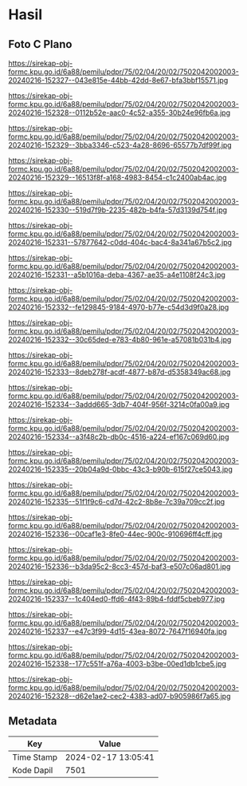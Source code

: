 # Hasil

## Foto C Plano

https://sirekap-obj-formc.kpu.go.id/6a88/pemilu/pdpr/75/02/04/20/02/7502042002003-20240216-152327--043e815e-44bb-42dd-8e67-bfa3bbf15571.jpg

https://sirekap-obj-formc.kpu.go.id/6a88/pemilu/pdpr/75/02/04/20/02/7502042002003-20240216-152328--0112b52e-aac0-4c52-a355-30b24e96fb6a.jpg

https://sirekap-obj-formc.kpu.go.id/6a88/pemilu/pdpr/75/02/04/20/02/7502042002003-20240216-152329--3bba3346-c523-4a28-8696-65577b7df99f.jpg

https://sirekap-obj-formc.kpu.go.id/6a88/pemilu/pdpr/75/02/04/20/02/7502042002003-20240216-152329--16513f8f-a168-4983-8454-c1c2400ab4ac.jpg

https://sirekap-obj-formc.kpu.go.id/6a88/pemilu/pdpr/75/02/04/20/02/7502042002003-20240216-152330--519d7f9b-2235-482b-b4fa-57d3139d754f.jpg

https://sirekap-obj-formc.kpu.go.id/6a88/pemilu/pdpr/75/02/04/20/02/7502042002003-20240216-152331--57877642-c0dd-404c-bac4-8a341a67b5c2.jpg

https://sirekap-obj-formc.kpu.go.id/6a88/pemilu/pdpr/75/02/04/20/02/7502042002003-20240216-152331--a5b1016a-deba-4367-ae35-a4e1108f24c3.jpg

https://sirekap-obj-formc.kpu.go.id/6a88/pemilu/pdpr/75/02/04/20/02/7502042002003-20240216-152332--fe129845-9184-4970-b77e-c54d3d9f0a28.jpg

https://sirekap-obj-formc.kpu.go.id/6a88/pemilu/pdpr/75/02/04/20/02/7502042002003-20240216-152332--30c65ded-e783-4b80-961e-a57081b031b4.jpg

https://sirekap-obj-formc.kpu.go.id/6a88/pemilu/pdpr/75/02/04/20/02/7502042002003-20240216-152333--8deb278f-acdf-4877-b87d-d5358349ac68.jpg

https://sirekap-obj-formc.kpu.go.id/6a88/pemilu/pdpr/75/02/04/20/02/7502042002003-20240216-152334--3addd665-3db7-404f-956f-3214c0fa00a9.jpg

https://sirekap-obj-formc.kpu.go.id/6a88/pemilu/pdpr/75/02/04/20/02/7502042002003-20240216-152334--a3f48c2b-db0c-4516-a224-ef167c069d60.jpg

https://sirekap-obj-formc.kpu.go.id/6a88/pemilu/pdpr/75/02/04/20/02/7502042002003-20240216-152335--20b04a9d-0bbc-43c3-b90b-615f27ce5043.jpg

https://sirekap-obj-formc.kpu.go.id/6a88/pemilu/pdpr/75/02/04/20/02/7502042002003-20240216-152335--51f1f9c6-cd7d-42c2-8b8e-7c39a709cc2f.jpg

https://sirekap-obj-formc.kpu.go.id/6a88/pemilu/pdpr/75/02/04/20/02/7502042002003-20240216-152336--00caf1e3-8fe0-44ec-900c-910696ff4cff.jpg

https://sirekap-obj-formc.kpu.go.id/6a88/pemilu/pdpr/75/02/04/20/02/7502042002003-20240216-152336--b3da95c2-8cc3-457d-baf3-e507c06ad801.jpg

https://sirekap-obj-formc.kpu.go.id/6a88/pemilu/pdpr/75/02/04/20/02/7502042002003-20240216-152337--1c404ed0-ffd6-4f43-89b4-fddf5cbeb977.jpg

https://sirekap-obj-formc.kpu.go.id/6a88/pemilu/pdpr/75/02/04/20/02/7502042002003-20240216-152337--e47c3f99-4d15-43ea-8072-7647f16940fa.jpg

https://sirekap-obj-formc.kpu.go.id/6a88/pemilu/pdpr/75/02/04/20/02/7502042002003-20240216-152338--177c551f-a76a-4003-b3be-00ed1db1cbe5.jpg

https://sirekap-obj-formc.kpu.go.id/6a88/pemilu/pdpr/75/02/04/20/02/7502042002003-20240216-152328--d62e1ae2-cec2-4383-ad07-b905986f7a65.jpg


## Metadata

| Key        | Value               |
| ---------- | ------------------- |
| Time Stamp | 2024-02-17 13:05:41 |
| Kode Dapil | 7501                |



